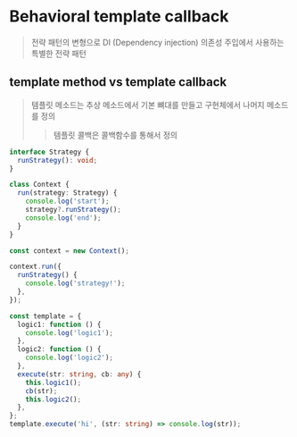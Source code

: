 # Behavioral template callback

> 전략 패턴의 변형으로 DI (Dependency injection) 의존성 주입에서 사용하는 특별한 전략 패턴

## template method vs template callback

> 템플릿 메소드는 추상 메소드에서 기본 뼈대를 만들고 구현체에서 나머지 메소드를 정의
>
> > 템플릿 콜백은 콜백함수를 통해서 정의

```ts
interface Strategy {
  runStrategy(): void;
}

class Context {
  run(strategy: Strategy) {
    console.log('start');
    strategy?.runStrategy();
    console.log('end');
  }
}

const context = new Context();

context.run({
  runStrategy() {
    console.log('strategy!');
  },
});
```

```ts
const template = {
  logic1: function () {
    console.log('logic1');
  },
  logic2: function () {
    console.log('logic2');
  },
  execute(str: string, cb: any) {
    this.logic1();
    cb(str);
    this.logic2();
  },
};
template.execute('hi', (str: string) => console.log(str));
```
